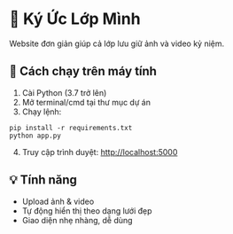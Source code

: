 # 🌟 Ký Ức Lớp Mình

Website đơn giản giúp cả lớp lưu giữ ảnh và video kỷ niệm.

## 🚀 Cách chạy trên máy tính

1. Cài Python (3.7 trở lên)
2. Mở terminal/cmd tại thư mục dự án
3. Chạy lệnh:

```
pip install -r requirements.txt
python app.py
```

4. Truy cập trình duyệt: [http://localhost:5000](http://localhost:5000)

## 💡 Tính năng

- Upload ảnh & video
- Tự động hiển thị theo dạng lưới đẹp
- Giao diện nhẹ nhàng, dễ dùng